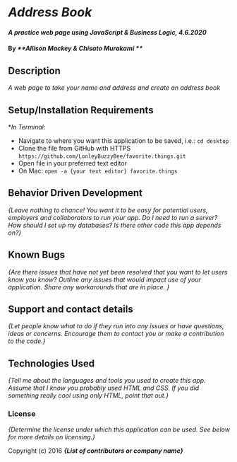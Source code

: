 # _Address Book_

#### _A practice web page using JavaScript & Business Logic, 4.6.2020_

#### By _**Allison Mackey & Chisato Murakami **_

## Description

_A web page to take your name and address and create an address book_

## Setup/Installation Requirements

*_In Terminal:_
* Navigate to where you want this application to be saved, i.e.:
```cd desktop```
* Clone the file from GitHub with HTTPS
```https://github.com/LonleyBuzzyBee/favorite.things.git```
* Open file in your preferred text editor
* On Mac: ```open -a {your text editor} favorite.things```


## Behavior Driven Development 




_{Leave nothing to chance! You want it to be easy for potential users, employers and collaborators to run your app. Do I need to run a server? How should I set up my databases? Is there other code this app depends on?}_

## Known Bugs

_{Are there issues that have not yet been resolved that you want to let users know you know?  Outline any issues that would impact use of your application.  Share any workarounds that are in place. }_

## Support and contact details

_{Let people know what to do if they run into any issues or have questions, ideas or concerns.  Encourage them to contact you or make a contribution to the code.}_

## Technologies Used

_{Tell me about the languages and tools you used to create this app. Assume that I know you probably used HTML and CSS. If you did something really cool using only HTML, point that out.}_

### License

*{Determine the license under which this application can be used.  See below for more details on licensing.}*

Copyright (c) 2016 **_{List of contributors or company name}_**